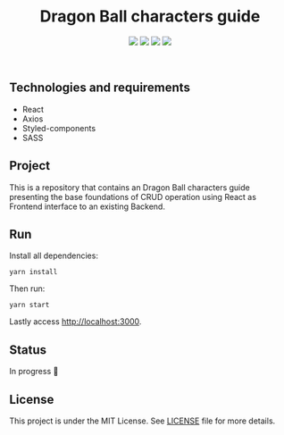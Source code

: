 <h1 align="center"> 
    Dragon Ball characters guide
</h1>

<p align="center">
    <img src="https://img.shields.io/github/license/isabellanunes/dragonball?style=flat-square" />
    <img src="https://img.shields.io/github/languages/count/isabellanunes/dragonball?style=flat-square" />
    <img src="https://img.shields.io/github/repo-size/isabellanunes/dragonball?style=flat-square" />
    <img src="https://img.shields.io/github/last-commit/isabellanunes/dragonball?style=flat-square" />
</p>

<br />

<!-- <p align="center">
    <img src=".readme/image01.gif" width="600px" />
</p>

<br /> -->

## Technologies and requirements
- React
- Axios
- Styled-components
- SASS

## Project
This is a repository that contains an Dragon Ball characters guide presenting the base foundations of CRUD operation using React as Frontend interface to an existing Backend.

## Run
Install all dependencies:
```
yarn install
```

Then run:

```
yarn start
```

Lastly access [http://localhost:3000](http://localhost:3000).

## Status
In progress 🚧

## License
This project is under the MIT License. See [LICENSE](/LICENSE.md) file for more details.
